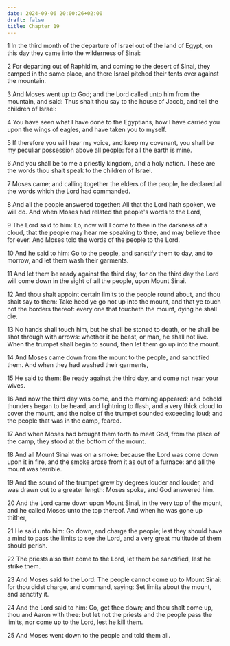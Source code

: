 ```yaml
---
date: 2024-09-06 20:00:26+02:00
draft: false
title: Chapter 19
---
```




1 In the third month of the departure of Israel out of the land of Egypt, on this day they came into the wilderness of Sinai:

2 For departing out of Raphidim, and coming to the desert of Sinai, they camped in the same place, and there Israel pitched their tents over against the mountain.

3 And Moses went up to God; and the Lord called unto him from the mountain, and said: Thus shalt thou say to the house of Jacob, and tell the children of Israel:

4 You have seen what I have done to the Egyptians, how I have carried you upon the wings of eagles, and have taken you to myself.

5 If therefore you will hear my voice, and keep my covenant, you shall be my peculiar possession above all people: for all the earth is mine.

6 And you shall be to me a priestly kingdom, and a holy nation. These are the words thou shalt speak to the children of Israel.

7 Moses came; and calling together the elders of the people, he declared all the words which the Lord had commanded.

8 And all the people answered together: All that the Lord hath spoken, we will do. And when Moses had related the people's words to the Lord,

9 The Lord said to him: Lo, now will I come to thee in the darkness of a cloud, that the people may hear me speaking to thee, and may believe thee for ever. And Moses told the words of the people to the Lord.

10 And he said to him: Go to the people, and sanctify them to day, and to morrow, and let them wash their garments.

11 And let them be ready against the third day; for on the third day the Lord will come down in the sight of all the people, upon Mount Sinai.

12 And thou shalt appoint certain limits to the people round about, and thou shalt say to them: Take heed ye go not up into the mount, and that ye touch not the borders thereof: every one that toucheth the mount, dying he shall die.

13 No hands shall touch him, but he shall be stoned to death, or he shall be shot through with arrows: whether it be beast, or man, he shall not live. When the trumpet shall begin to sound, then let them go up into the mount.

14 And Moses came down from the mount to the people, and sanctified them. And when they had washed their garments,

15 He said to them: Be ready against the third day, and come not near your wives.

16 And now the third day was come, and the morning appeared: and behold thunders began to be heard, and lightning to flash, and a very thick cloud to cover the mount, and the noise of the trumpet sounded exceeding loud; and the people that was in the camp, feared.

17 And when Moses had brought them forth to meet God, from the place of the camp, they stood at the bottom of the mount.

18 And all Mount Sinai was on a smoke: because the Lord was come down upon it in fire, and the smoke arose from it as out of a furnace: and all the mount was terrible.

19 And the sound of the trumpet grew by degrees louder and louder, and was drawn out to a greater length: Moses spoke, and God answered him.

20 And the Lord came down upon Mount Sinai, in the very top of the mount, and he called Moses unto the top thereof. And when he was gone up thither,

21 He said unto him: Go down, and charge the people; lest they should have a mind to pass the limits to see the Lord, and a very great multitude of them should perish.

22 The priests also that come to the Lord, let them be sanctified, lest he strike them.

23 And Moses said to the Lord: The people cannot come up to Mount Sinai: for thou didst charge, and command, saying: Set limits about the mount, and sanctify it.

24 And the Lord said to him: Go, get thee down; and thou shalt come up, thou and Aaron with thee: but let not the priests and the people pass the limits, nor come up to the Lord, lest he kill them.

25 And Moses went down to the people and told them all.

